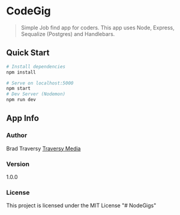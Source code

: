 # CodeGig

> Simple Job find app for coders. This app uses Node, Express, Sequalize (Postgres) and Handlebars.

## Quick Start

``` bash
# Install dependencies
npm install

# Serve on localhost:5000
npm start
# Dev Server (Nodemon)
npm run dev
```

## App Info

### Author

Brad Traversy
[Traversy Media](http://www.traversymedia.com)

### Version

1.0.0

### License

This project is licensed under the MIT License
"# NodeGigs" 
